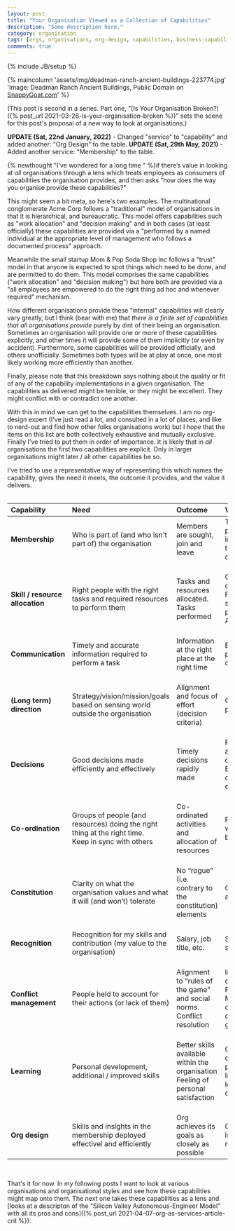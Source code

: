 ```yaml
---
layout: post
title: "Your Organisation Viewed as a Collection of Capabilities"
description: "Some description here."
category: organisation
tags: [orgs, organisations, org-design, capabilities, business-capabilities]
comments: true
---
```

{% include JB/setup %}

{% maincolumn 'assets/img/deadman-ranch-ancient-buildings-223774.jpg' 'Image: Deadman Ranch Ancient Buildings, Public Domain on <a href="https://snappygoat.com/free-public-domain-images-deadman_ranch_ancient_buildings_37">SnappyGoat.com</a>' %}

(This post is second in a series.  Part one, "[Is Your Organisation Broken?]({% post_url 2021-03-26-is-your-organisation-broken %})" sets the scene for this post's proposal of a new way to look at organisations.)

**UPDATE (Sat, 22nd January, 2022)** - Changed "service" to "capability" and added another: "Org Design" to the table.
**UPDATE (Sat, 29th May, 2021)** - Added another service: "Membership" to the table.

{% newthought "I've wondered for a long time " %}if there’s value in looking at _all_ organisations through a lens which treats employees as consumers of capabilities the organisation provides, and then asks "how does the way you organise provide these capabilities?"

This might seem a bit meta, so here's two examples. The multinational conglomerate Acme Corp follows a "traditional" model of organisations in that it is hierarchical, and bureaucratic.  This model offers capabilities such as "work allocation" and "decision making" and in both cases (at least officially) these capabilities are provided via a "performed by a named individual at the appropriate level of management who follows a documented process" approach.

Meanwhile the small startup Mom & Pop Soda Shop Inc follows a "trust" model in that anyone is expected to spot things which need to be done, and are permitted to do them.  This model comprises the same capabilities ("work allocation" and "decision making") but here both are provided via a "all employees are empowered to do the right thing ad hoc and whenever required" mechanism.

How different organisations provide these "internal" capabilities will clearly vary greatly, but I think (bear with me) that _there is a finite set of capabilities that all organisations provide_ purely by dint of their being an organisation.  Sometimes an organisation will provide one or more of these capabilities explicitly, and other times it will provide some of them implicitly (or even by accident).  Furthermore, some capabilities will be provided officially, and others unofficially. Sometimes both types will be at play at once, one most likely working more efficiently than another.  

Finally, please note that this breakdown says nothing about the quality or fit of any of the capability implementations in a given organisation.  The capabilities as delivered might be terrible, or they might be excellent.  They might conflict with or contradict one another.

With this in mind we can get to the capabilities themselves.  I am no org-design expert (I've just read a lot, and consulted in a lot of places, and like to nerd-out and find how other folks organisations work) but I _hope_ that the items on this list are both collectively exhaustive and mutually exclusive.  Finally I've tried to put them in order of importance.  It is likely that in _all_ organisations the first two capabilities are explicit. Only in larger organisations might later / all other capabilities be so.

I've tried to use a representative way of representing this which names the capability, gives the need it meets, the outcome it provides, and the value it delivers.<BR/><BR/>

|**Capability** |**Need**|**Outcome**|**Value**|
|:--------|:--------|:--------|:--------|
**Membership** | Who is part of (and who isn't part of) the organisation | Members are sought, join and leave | The right people are involved in the organisation. |
<BR/>**Skill / resource allocation**  | <BR/>Right people with the right tasks and required resources to perform them | <BR/>Tasks and resources allocated.<BR/>Tasks performed | <BR/>Quality outputs.<BR/>Personal sense of purpose<BR/>Accountability 
<BR/>**Communication** | <BR/>Timely and accurate information required to perform a task | <BR/>Information at the right place at the right time | <BR/>Efficient and productive organisation 
<BR/>**(Long term) direction** | <BR/>Strategy/vision/mission/goals based on sensing world outside the organisation | <BR/>Alignment and focus of effort (decision criteria) | <BR/>Organisational purpose
<BR/>**Decisions** | <BR/>Good decisions made efficiently and effectively | <BR/>Timely decisions rapidly made | <BR/>Progress aligned with direction.<BR/>Efficient use of people’s efforts
<BR/>**Co-ordination** | <BR/>Groups of people (and resources) doing the right thing at the right time.<BR/>Keep in sync with others | <BR/>Co-ordinated activities and allocation of resources | <BR/>Reduction in waiting / blocking
<BR/>**Constitution** | <BR/>Clarity on what the organisation values and what it will (and won’t) tolerate | <BR/>No “rogue” (i.e. contrary to the constitution) elements | <BR/>Clear checks and balances
<BR/>**Recognition** | <BR/>Recognition for my skills and contribution (my value to the organisation) | <BR/>Salary, job title, etc. | <BR/>Sense of self-worth
<BR/>**Conflict management** | <BR/>People held to account for their actions (or lack of them) | <BR/>Alignment to  “rules of the game” and social norms.<BR/>Conflict resolution | <BR/>Increased collaboration.<BR/>Predictability.<BR/>More efficient delivery of organisational goals
<BR/>**Learning** | <BR/>Personal development, additional / improved skills | <BR/>Better skills available within the organisation<BR/>Feeling of personal satisfaction | <BR/>Greater organisational productivity. Increased loyalty to the organisation
<BR/>**Org design** | <BR/>Skills and insights in the membership deployed effectivel and efficiently  | <BR/>Org achieves its goals as closely as possible  | <BR/>Org structure is an enabler / multipler

<BR/>

That's it for now. In my following posts I want to look at various organisations and organisational styles and see how these capabilities might map onto them.  The next one takes these capabilities as a lens and [looks at a descripton of the "Silicon Valley Autonomous-Engineer Model" with all its pros and cons]({% post_url 2021-04-07-org-as-services-article-crit %}).


<!--Joe Schrag: It might be interesting to think around which are directly important to the members and which are a byproduct of the org.  For example, for the individual,  the need for community is huge, especially with shared purpose.  To need others and to be needed.  To be a contributor to the tribe.  Seems like that could be 1 + 6 (skills + constitution).  On the other hand, I would argue 5 (coordination) is not directly as important to the individual, but needed in an org.
It might be helpful to think of them in a hierarchy as well.  A lot in common here with Maslow’s hierarchy.
Perhaps also worth noting that specific versions of some of these needs can lead to less desirable results.  The one the comes to mind is conquest (perhaps part of 3).  Some individuals have a need for it, and many orgs prioritize it. -->

